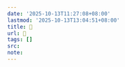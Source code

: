 ```yaml
---
date: '2025-10-13T11:27:08+08:00'
lastmod: '2025-10-13T13:04:51+08:00'
title: 󰕲
url: 󰕲
tags: []
src:
note:
---
```

